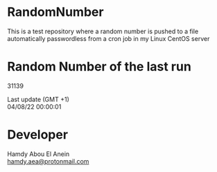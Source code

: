 # RandomNumber    
This is a test repository where a random number is pushed to a file automatically passwordless from a cron job in my Linux CentOS server    
# Random Number of the last run   
31139
      
Last update (GMT +1)    
04/08/22 00:00:01
# Developer    
Hamdy Abou El Anein   
hamdy.aea@protonmail.com
